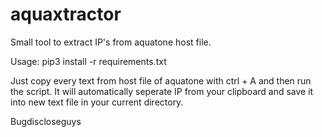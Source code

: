 # aquaxtractor
Small tool to extract IP's from aquatone host file.  






Usage:
pip3 install -r requirements.txt

Just copy every text from host file of aquatone with ctrl + A and then run the script. It will automatically seperate IP from your clipboard and save it into new text file in your current directory.

Bugdiscloseguys

